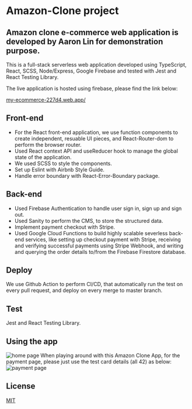 # Amazon-Clone project

## Amazon clone e-commerce web application is developed by Aaron Lin for demonstration purpose.

This is a full-stack serverless web application developed using TypeScript, React, SCSS, Node/Express, Google Firebase and tested with Jest and React Testing Library.

The live application is hosted using firebase, please find the link below:

[my-ecommerce-227d4.web.app/](https://my-ecommerce-227d4.web.app/)
## Front-end

- For the React front-end application, we use function components to create independent, resuable UI pieces, and React-Router-dom to perform the browser router.
- Used React context API and useReducer hook to manage the global state of the application.
- We used SCSS to style the components.
- Set up Eslint with Airbnb Style Guide.
- Handle error boundary with React-Error-Boundary package.

## Back-end

- Used Firebase Authentication to handle user sign in, sign up and sign out.
- Used Sanity to perform the CMS, to store the structured data.
- Implement payment checkout with Stripe.
- Used Google Cloud Functions to build highly scalable severless back-end services, like setting up checkout payment with Stripe, receiving and verifying successful payments using Stripe Webhook, and writing and querying the order details to/from the Firebase Firestore database.

## Deploy

We use Github Action to perform CI/CD, that automatically run the test on every pull request, and deploy on every merge to master branch.

## Test

Jest and React Testing Library.

## Using the app
![home page](https://user-images.githubusercontent.com/84072071/167325712-37dc18eb-2d96-498a-b812-02f77eb2354a.png)
When playing around with this Amazon Clone App, for the payment page, please just use the test card details (all 42) as below:
![payment page](https://user-images.githubusercontent.com/84072071/167288645-3458c676-b537-4b6d-a5b1-45bc510da8b2.png)
## License

  [MIT](LICENSE)
